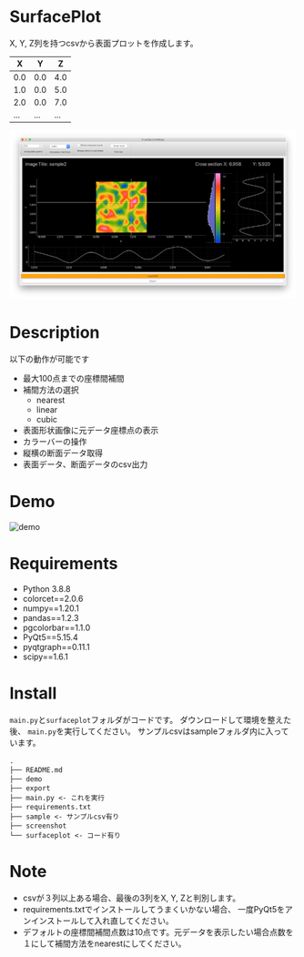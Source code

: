 # SurfacePlot

X, Y, Z列を持つcsvから表面プロットを作成します。

| **X** | **Y** | **Z** |
| ----- | ----- | ----- |
| 0.0   | 0.0   | 4.0   |
| 1.0   | 0.0   | 5.0   |
| 2.0   | 0.0   | 7.0   |
| ...   | ...   | ...   |

![screenshot1](/screenshot/screenshot1.png)

# Description

以下の動作が可能です

- 最大100点までの座標間補間
- 補間方法の選択
  - nearest
  - linear
  - cubic
- 表面形状画像に元データ座標点の表示
- カラーバーの操作
- 縦横の断面データ取得
- 表面データ、断面データのcsv出力



# Demo
![demo](/demo/demo.gif)



# Requirements

- Python 3.8.8
- colorcet==2.0.6
- numpy==1.20.1
- pandas==1.2.3
- pgcolorbar==1.1.0
- PyQt5==5.15.4
- pyqtgraph==0.11.1
- scipy==1.6.1



# Install

`main.py`と`surfaceplot`フォルダがコードです。
ダウンロードして環境を整えた後、 `main.py`を実行してください。
サンプルcsvはsampleフォルダ内に入っています。

```terminal
.
├── README.md
├── demo
├── export
├── main.py <- これを実行
├── requirements.txt
├── sample <- サンプルcsv有り
├── screenshot
└── surfaceplot <- コード有り

```



# Note

- csvが３列以上ある場合、最後の3列をX, Y, Zと判別します。
- requirements.txtでインストールしてうまくいかない場合、 一度PyQt5をアンインストールして入れ直してください。
- デフォルトの座標間補間点数は10点です。元データを表示したい場合点数を１にして補間方法をnearestにしてください。

